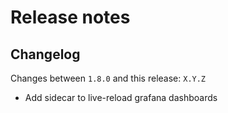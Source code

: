 # Release notes

## Changelog

Changes between `1.8.0` and this release: `X.Y.Z`

- Add sidecar to live-reload grafana dashboards
